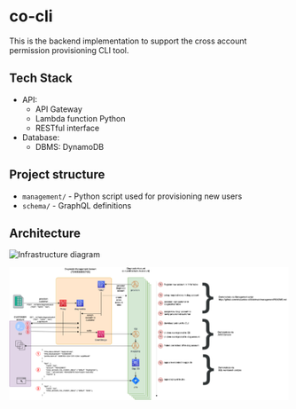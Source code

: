 # co-cli

This is the backend implementation to support the cross account permission 
provisioning CLI tool. 

## Tech Stack

- API:
  - API Gateway
  - Lambda function Python
  - RESTful interface
- Database:
  - DBMS: DynamoDB

## Project structure

- `management/` - Python script used for provisioning new users
- `schema/` - GraphQL definitions

## Architecture

![Infrastructure diagram](/deploy/assets/infra_diagram.png?raw=true)


![plot](./images/diag_flow_high_level.png)
